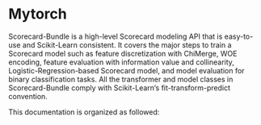 

# Mytorch
Scorecard-Bundle is a high-level Scorecard modeling API that is easy-to-use and Scikit-Learn consistent. It covers the major steps to train a Scorecard model such as feature discretization with ChiMerge, WOE encoding, feature evaluation with information value and collinearity, Logistic-Regression-based Scorecard model, and model evaluation for binary classification tasks. All the transformer and model classes in Scorecard-Bundle comply with Scikit-Learn‘s fit-transform-predict convention.

This documentation is organized as followed:
